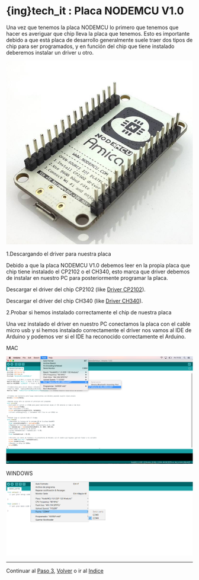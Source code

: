 # {ing}tech_it : Placa NODEMCU V1.0

Una vez que tenemos la placa NODEMCU lo primero que tenemos que hacer es averiguar que chip lleva la placa que tenemos. Esto es importante debido a que está placa de desarrollo generalmente suele traer dos tipos de chip para ser programados, y en función del chip que tiene instalado deberemos instalar un driver u otro.

![PLACA NODEMCU V1.0](./images/placa_node_mcu_v1_0.jpg)


1.Descargando el driver para nuestra placa

Debido a que la placa NODEMCU V1.0 debemos leer en la propia placa que chip tiene instalado el CP2102 o el CH340, esto marca que driver debemos de instalar en nuestro PC para posteriormente programar la placa.

Descargar el driver del chip CP2102 (like [Driver CP2102](http://www.silabs.com/products/development-tools/software/usb-to-uart-bridge-vcp-drivers)).

Descargar el driver del chip CH340 (like [Driver CH340](http://sparks.gogo.co.nz/ch340.html)).


2.Probar si hemos instalado correctamente el chip de nuestra placa

Una vez instalado el driver en nuestro PC conectamos la placa con el cable micro usb y si hemos instalado correctamente el driver nos vamos al IDE de Arduino y podemos ver si el IDE ha reconocido correctamente el Arduino.

MAC

![DRIVER DETECTADO CORRECTAMENTE](./images/driver_chip_mac.png)


WINDOWS

![DRIVER DETECTADO CORRECTAMENTE](./images/driver_chip_windows.png)


---
Continuar al  [Paso 3](./ubidots.md), [Volver](./requisitos.md) o ir al [Indice](./index.md)









